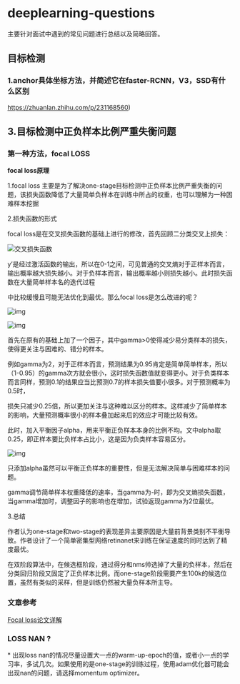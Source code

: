 # deeplearning-questions



主要针对面试中遇到的常见问题进行总结以及简略回答。

##  目标检测

### 1.anchor具体坐标方法，并简述它在faster-RCNN，V3，SSD有什么区别

https://zhuanlan.zhihu.com/p/231168560)



## 3.目标检测中正负样本比例严重失衡问题

### 第一种方法，focal LOSS

**focal loss原理**

1.focal loss 主要是为了解决one-stage目标检测中正负样本比例严重失衡的问题，该损失函数降低了大量简单负样本在训练中所占的权重，也可以理解为一种困难样本挖掘

2.损失函数的形式

focal loss是在交叉损失函数的基础上进行的修改，首先回顾二分类交叉上损失：

![交叉损失函数](https://gitee.com/zhonglongshen/questions/blob/master/images/1055519-20180818162755861-24998254.png)

y’是经过激活函数的输出，所以在0-1之间，可见普通的交叉熵对于正样本而言，输出概率越大损失越小。对于负样本而言，输出概率越小则损失越小。此时损失函数在大量简单样本名的迭代过程

中比较缓慢且可能无法优化到最优。那么focal loss是怎么改进的呢？

![img](https://gitee.com/zhonglongshen/questions/blob/master/images/focal_loss.png)

![img](https://gitee.com/zhonglongshen/questions/blob/master/images/focal-loss-2.png)

首先在原有的基础上加了一个因子，其中gamma>0使得减少易分类样本的损失，使得更关注与困难的、错分的样本。

例如gamma为2，对于正样本而言，预测结果为0.95肯定是简单简单样本，所以（1-0.95）的gamma次方就会很小，这时损失函数值就变得更小。对于负类样本而言同样，预测0.1的结果应当比预测0.7的样本损失值要小很多。对于预测概率为0.5时，

损失只减少0.25倍，所以更加关注与这种难以区分的样本。这样减少了简单样本的影响，大量预测概率很小的样本叠加起来后的效应才可能比较有效。

此时，加入平衡因子alpha，用来平衡正负样本本身的比例不均。文中alpha取0.25，即正样本要比负样本占比小，这是因为负类样本容易区分。

![img](https://gitee.com/zhonglongshen/questions/blob/master/images/focal-loss-3.png)

只添加alpha虽然可以平衡正负样本的重要性，但是无法解决简单与困难样本的问题。

gamma调节简单样本权重降低的速率，当gamma为-时，即为交叉熵损失函数，当gamma增加时，调整因子的影响也在增加，试验返现gamma为2位最优。

3.总结

作者认为one-stage和two-stage的表现差异主要原因是大量前背景类别不平衡导致。作者设计了一个简单密集型网络retinanet来训练在保证速度的同时达到了精度最优。

在双阶段算法中，在候选框阶段，通过得分和nms帅选掉了大量的负样本，然后在分类回归阶段又固定了正负样本比例。而one-stage阶段需要产生100k的候选位置，虽然有类似的采样，但是训练仍然被大量负样本所主导。

### 文章参考

[Focal loss论文详解](https://zhuanlan.zhihu.com/p/49981234)

### LOSS NAN ?

\* 出现loss nan的情况尽量设置大一点的warm-up-epoch的值，或者小一点的学习率，多试几次。如果使用的是one-stage的训练过程，使用adam优化器可能会出现nan的问题，请选择momentum optimizer。

## 